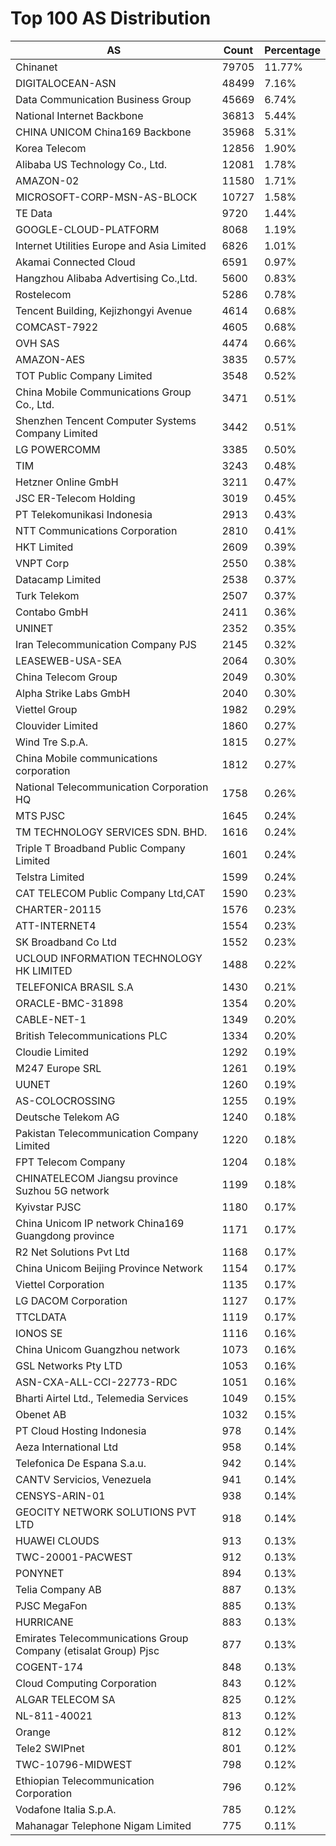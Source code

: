 # Top 100 AS Distribution
| AS | Count | Percentage |
|----|----|----|
| Chinanet | 79705 | 11.77% |
| DIGITALOCEAN-ASN | 48499 | 7.16% |
| Data Communication Business Group | 45669 | 6.74% |
| National Internet Backbone | 36813 | 5.44% |
| CHINA UNICOM China169 Backbone | 35968 | 5.31% |
| Korea Telecom | 12856 | 1.90% |
| Alibaba US Technology Co., Ltd. | 12081 | 1.78% |
| AMAZON-02 | 11580 | 1.71% |
| MICROSOFT-CORP-MSN-AS-BLOCK | 10727 | 1.58% |
| TE Data | 9720 | 1.44% |
| GOOGLE-CLOUD-PLATFORM | 8068 | 1.19% |
| Internet Utilities Europe and Asia Limited | 6826 | 1.01% |
| Akamai Connected Cloud | 6591 | 0.97% |
| Hangzhou Alibaba Advertising Co.,Ltd. | 5600 | 0.83% |
| Rostelecom | 5286 | 0.78% |
| Tencent Building, Kejizhongyi Avenue | 4614 | 0.68% |
| COMCAST-7922 | 4605 | 0.68% |
| OVH SAS | 4474 | 0.66% |
| AMAZON-AES | 3835 | 0.57% |
| TOT Public Company Limited | 3548 | 0.52% |
| China Mobile Communications Group Co., Ltd. | 3471 | 0.51% |
| Shenzhen Tencent Computer Systems Company Limited | 3442 | 0.51% |
| LG POWERCOMM | 3385 | 0.50% |
| TIM | 3243 | 0.48% |
| Hetzner Online GmbH | 3211 | 0.47% |
| JSC ER-Telecom Holding | 3019 | 0.45% |
| PT Telekomunikasi Indonesia | 2913 | 0.43% |
| NTT Communications Corporation | 2810 | 0.41% |
| HKT Limited | 2609 | 0.39% |
| VNPT Corp | 2550 | 0.38% |
| Datacamp Limited | 2538 | 0.37% |
| Turk Telekom | 2507 | 0.37% |
| Contabo GmbH | 2411 | 0.36% |
| UNINET | 2352 | 0.35% |
| Iran Telecommunication Company PJS | 2145 | 0.32% |
| LEASEWEB-USA-SEA | 2064 | 0.30% |
| China Telecom Group | 2049 | 0.30% |
| Alpha Strike Labs GmbH | 2040 | 0.30% |
| Viettel Group | 1982 | 0.29% |
| Clouvider Limited | 1860 | 0.27% |
| Wind Tre S.p.A. | 1815 | 0.27% |
| China Mobile communications corporation | 1812 | 0.27% |
| National Telecommunication Corporation HQ | 1758 | 0.26% |
| MTS PJSC | 1645 | 0.24% |
| TM TECHNOLOGY SERVICES SDN. BHD. | 1616 | 0.24% |
| Triple T Broadband Public Company Limited | 1601 | 0.24% |
| Telstra Limited | 1599 | 0.24% |
| CAT TELECOM Public Company Ltd,CAT | 1590 | 0.23% |
| CHARTER-20115 | 1576 | 0.23% |
| ATT-INTERNET4 | 1554 | 0.23% |
| SK Broadband Co Ltd | 1552 | 0.23% |
| UCLOUD INFORMATION TECHNOLOGY HK LIMITED | 1488 | 0.22% |
| TELEFONICA BRASIL S.A | 1430 | 0.21% |
| ORACLE-BMC-31898 | 1354 | 0.20% |
| CABLE-NET-1 | 1349 | 0.20% |
| British Telecommunications PLC | 1334 | 0.20% |
| Cloudie Limited | 1292 | 0.19% |
| M247 Europe SRL | 1261 | 0.19% |
| UUNET | 1260 | 0.19% |
| AS-COLOCROSSING | 1255 | 0.19% |
| Deutsche Telekom AG | 1240 | 0.18% |
| Pakistan Telecommunication Company Limited | 1220 | 0.18% |
| FPT Telecom Company | 1204 | 0.18% |
| CHINATELECOM Jiangsu province Suzhou 5G network | 1199 | 0.18% |
| Kyivstar PJSC | 1180 | 0.17% |
| China Unicom IP network China169 Guangdong province | 1171 | 0.17% |
| R2 Net Solutions Pvt Ltd | 1168 | 0.17% |
| China Unicom Beijing Province Network | 1154 | 0.17% |
| Viettel Corporation | 1135 | 0.17% |
| LG DACOM Corporation | 1127 | 0.17% |
| TTCLDATA | 1119 | 0.17% |
| IONOS SE | 1116 | 0.16% |
| China Unicom Guangzhou network | 1073 | 0.16% |
| GSL Networks Pty LTD | 1053 | 0.16% |
| ASN-CXA-ALL-CCI-22773-RDC | 1051 | 0.16% |
| Bharti Airtel Ltd., Telemedia Services | 1049 | 0.15% |
| Obenet AB | 1032 | 0.15% |
| PT Cloud Hosting Indonesia | 978 | 0.14% |
| Aeza International Ltd | 958 | 0.14% |
| Telefonica De Espana S.a.u. | 942 | 0.14% |
| CANTV Servicios, Venezuela | 941 | 0.14% |
| CENSYS-ARIN-01 | 938 | 0.14% |
| GEOCITY NETWORK SOLUTIONS PVT LTD | 918 | 0.14% |
| HUAWEI CLOUDS | 913 | 0.13% |
| TWC-20001-PACWEST | 912 | 0.13% |
| PONYNET | 894 | 0.13% |
| Telia Company AB | 887 | 0.13% |
| PJSC MegaFon | 885 | 0.13% |
| HURRICANE | 883 | 0.13% |
| Emirates Telecommunications Group Company (etisalat Group) Pjsc | 877 | 0.13% |
| COGENT-174 | 848 | 0.13% |
| Cloud Computing Corporation | 843 | 0.12% |
| ALGAR TELECOM SA | 825 | 0.12% |
| NL-811-40021 | 813 | 0.12% |
| Orange | 812 | 0.12% |
| Tele2 SWIPnet | 801 | 0.12% |
| TWC-10796-MIDWEST | 798 | 0.12% |
| Ethiopian Telecommunication Corporation | 796 | 0.12% |
| Vodafone Italia S.p.A. | 785 | 0.12% |
| Mahanagar Telephone Nigam Limited | 775 | 0.11% |
